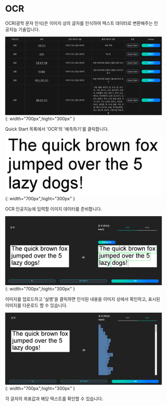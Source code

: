 # **OCR**

OCR(광학 문자 인식)은 이미지 상의 글자를 인식하여 텍스트 데이터로 변환해주는 인공지능 기술입니다.

![이미지이름](./image/aimarket/ocr1.png){: width="700px",hight="300px" }  

Quick Start 목록에서 'OCR'의 '예측하기'를 클릭합니다.

![이미지이름](./image/aimarket/ocr2.png){: width="700px",hight="300px" }  

OCR 인공지능에 입력할 이미지 데이터를 준비합니다.

![이미지이름](./image/aimarket/ocr3.png){: width="700px",hight="300px" }  

이미지를 업로드하고 '실행'을 클릭하면 인식된 내용을 이미지 상에서 확인하고, 표시된 이미지를 다운로드 할 수 있습니다.

![이미지이름](./image/aimarket/ocr4.png){: width="700px",hight="300px" }  

각 글자의 좌표값과 해당 텍스트를 확인할 수 있습니다.

